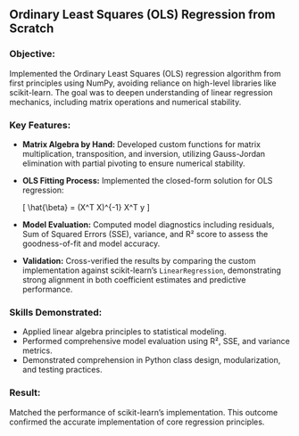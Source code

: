 ## Ordinary Least Squares (OLS) Regression from Scratch

### Objective:
Implemented the Ordinary Least Squares (OLS) regression algorithm from first principles using NumPy, avoiding reliance on high-level libraries like scikit-learn. The goal was to deepen understanding of linear regression mechanics, including matrix operations and numerical stability.

### Key Features:

- **Matrix Algebra by Hand:** Developed custom functions for matrix multiplication, transposition, and inversion, utilizing Gauss-Jordan elimination with partial pivoting to ensure numerical stability.
  
- **OLS Fitting Process:** Implemented the closed-form solution for OLS regression:

  \[
  \hat{\beta} = (X^T X)^{-1} X^T y
  \]

- **Model Evaluation:** Computed model diagnostics including residuals, Sum of Squared Errors (SSE), variance, and R² score to assess the goodness-of-fit and model accuracy.

- **Validation:** Cross-verified the results by comparing the custom implementation against scikit-learn’s `LinearRegression`, demonstrating strong alignment in both coefficient estimates and predictive performance.

### Skills Demonstrated:

- Applied linear algebra principles to statistical modeling.
- Performed comprehensive model evaluation using R², SSE, and variance metrics.
- Demonstrated comprehension in Python class design, modularization, and testing practices.

### Result:
Matched the performance of scikit-learn’s implementation. This outcome confirmed the accurate implementation of core regression principles.
